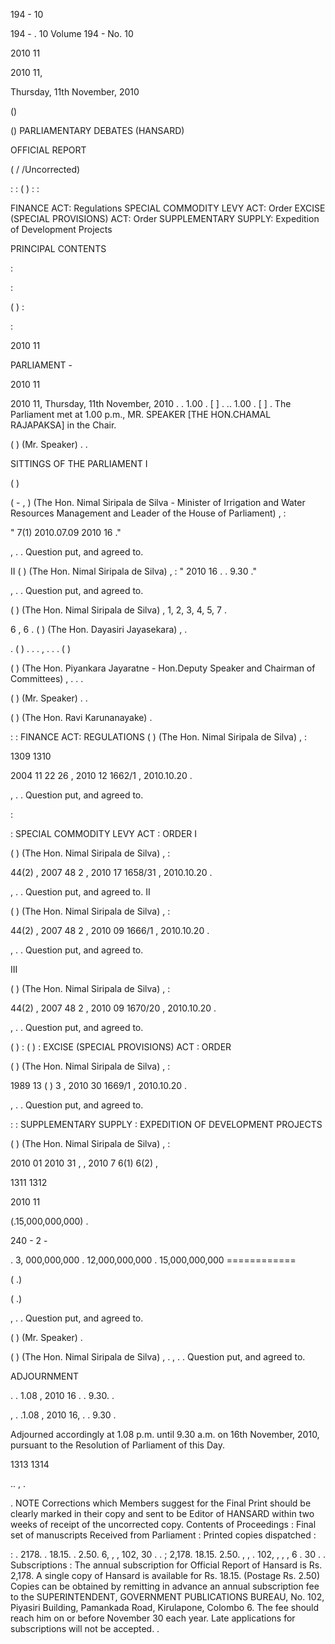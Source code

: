 194 - 10

194 - . 10 Volume 194 - No. 10

2010 11

2010 11,

Thursday, 11th November, 2010

()

() PARLIAMENTARY DEBATES (HANSARD)

OFFICIAL REPORT

( / /Uncorrected)

: : ( ) : :

FINANCE ACT: Regulations SPECIAL COMMODITY LEVY ACT: Order EXCISE (SPECIAL PROVISIONS) ACT: Order SUPPLEMENTARY SUPPLY: Expedition of Development Projects

PRINCIPAL CONTENTS

:

:

( ) :

:

2010 11

PARLIAMENT -

2010 11

2010 11, Thursday, 11th November, 2010 . . 1.00 . [ ] . .. 1.00 . [ ] . The Parliament met at 1.00 p.m., MR. SPEAKER [THE HON.CHAMAL RAJAPAKSA] in the Chair.

( ) (Mr. Speaker) . .

SITTINGS OF THE PARLIAMENT I

( )

( - , ) (The Hon. Nimal Siripala de Silva - Minister of Irrigation and Water Resources Management and Leader of the House of Parliament) , :

" 7(1) 2010.07.09 2010 16 ."

, . . Question put, and agreed to.

II ( ) (The Hon. Nimal Siripala de Silva) , : " 2010 16 . . 9.30 ."

, . . Question put, and agreed to.

( ) (The Hon. Nimal Siripala de Silva) , 1, 2, 3, 4, 5, 7 .

6 , 6 . ( ) (The Hon. Dayasiri Jayasekara) , .

. ( ) . . . , . . . ( )

( ) (The Hon. Piyankara Jayaratne - Hon.Deputy Speaker and Chairman of Committees) , . . .

( ) (Mr. Speaker) . .

( ) (The Hon. Ravi Karunanayake) .

: : FINANCE ACT: REGULATIONS ( ) (The Hon. Nimal Siripala de Silva) , :

1309 1310

2004 11 22 26 , 2010 12 1662/1 , 2010.10.20 .

, . . Question put, and agreed to.

:

: SPECIAL COMMODITY LEVY ACT : ORDER I

( ) (The Hon. Nimal Siripala de Silva) , :

44(2) , 2007 48 2 , 2010 17 1658/31 , 2010.10.20 .

, . . Question put, and agreed to. II

( ) (The Hon. Nimal Siripala de Silva) , :

44(2) , 2007 48 2 , 2010 09 1666/1 , 2010.10.20 .

, . . Question put, and agreed to.

III

( ) (The Hon. Nimal Siripala de Silva) , :

44(2) , 2007 48 2 , 2010 09 1670/20 , 2010.10.20 .

, . . Question put, and agreed to.

( ) : ( ) : EXCISE (SPECIAL PROVISIONS) ACT : ORDER

( ) (The Hon. Nimal Siripala de Silva) , :

1989 13 ( ) 3 , 2010 30 1669/1 , 2010.10.20 .

, . . Question put, and agreed to.

: : SUPPLEMENTARY SUPPLY : EXPEDITION OF DEVELOPMENT PROJECTS

( ) (The Hon. Nimal Siripala de Silva) , :

2010 01 2010 31 , , 2010 7 6(1) 6(2) ,

1311 1312

2010 11

(.15,000,000,000) .

240 - 2 -

. 3, 000,000,000 . 12,000,000,000 . 15,000,000,000 ============

( .)

( .)

, . . Question put, and agreed to.

( ) (Mr. Speaker) .

( ) (The Hon. Nimal Siripala de Silva) , . , . . Question put, and agreed to.

ADJOURNMENT

. . 1.08 , 2010 16 . . 9.30. .

, . .1.08 , 2010 16, . . 9.30 .

Adjourned accordingly at 1.08 p.m. until 9.30 a.m. on 16th November, 2010, pursuant to the Resolution of Parliament of this Day.

1313 1314

.. , .

. NOTE Corrections which Members suggest for the Final Print should be clearly marked in their copy and sent to be Editor of HANSARD within two weeks of receipt of the uncorrected copy. Contents of Proceedings : Final set of manuscripts Received from Parliament : Printed copies dispatched :

: . 2178. . 18.15. . 2.50. 6, , , 102, 30 . . ; 2,178. 18.15. 2.50. , , . 102, , , , 6 . 30 . . Subscriptions : The annual subscription for Official Report of Hansard is Rs. 2,178. A single copy of Hansard is available for Rs. 18.15. (Postage Rs. 2.50) Copies can be obtained by remitting in advance an annual subscription fee to the SUPERINTENDENT, GOVERNMENT PUBLICATIONS BUREAU, No. 102, Piyasiri Building, Pamankada Road, Kirulapone, Colombo 6. The fee should reach him on or before November 30 each year. Late applications for subscriptions will not be accepted. .